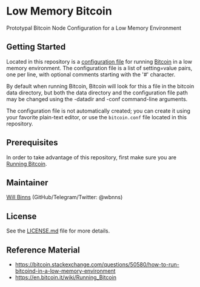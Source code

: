 # Low Memory Bitcoin

Prototypal Bitcoin Node Configuration for a Low Memory Environment

## Getting Started

Located in this repository is a [configuration file](Bitcoin/bitcoin.conf) for
running [Bitcoin](https://bitcoin.org/en/download) in a low memory environment.
The configuration file is a list of setting=value pairs, one per line, with
optional comments starting with the '#' character.

By default when running Bitcoin, Bitcoin will look for this a file in the
bitcoin data directory, but both the data directory and the configuration file
path may be changed using the -datadir and -conf command-line arguments.

The configuration file is not automatically created; you can create it using
your favorite plain-text editor, or use the `bitcoin.conf` file located in this
repository.

## Prerequisites

In order to take advantage of this repository, first make sure you are [Running
Bitcoin](https://en.bitcoin.it/wiki/Running_Bitcoin).

## Maintainer

[Will Binns](https://willbinns.org/) (GitHub/Telegram/Twitter: @wbnns)

## License

See the [LICENSE.md](LICENSE.md) file for more details.

## Reference Material

+ https://bitcoin.stackexchange.com/questions/50580/how-to-run-bitcoind-in-a-low-memory-environment
+ https://en.bitcoin.it/wiki/Running_Bitcoin
